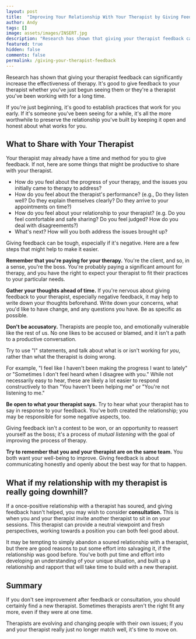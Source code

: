 ```yaml
---
layout: post
title:  "Improving Your Relationship With Your Therapist by Giving Feedback"
author: Andy
tags: []
image: assets/images/INSERT.jpg
description: "Research has shown that giving your therapist feedback can significantly increase the effectiveness of therapy. It's good to give feedback to your therapist whether you've just begun seeing them or they're a therapist you've been working with for a long time."
featured: true
hidden: false
comments: false
permalink: /giving-your-therapist-feedback
---
```


Research has shown that giving your therapist feedback can significantly increase the effectiveness of therapy. It's good to give feedback to your therapist whether you've just begun seeing them or they're a therapist you've been working with for a long time.

If you're just beginning, it's good to establish practices that work for you early. If it's someone you've been seeing for a while, it's all the more worthwhile to preserve the relationship you've built by keeping it open and honest about what works for you.

## What to Share with Your Therapist
Your therapist may already have a time and method for you to give feedback. If not, here are some things that might be productive to share with your therapist.
- How do you feel about the progress of your therapy, and the issues you initially came to therapy to address?
- How do you feel about the therapist's performance? (e.g., Do they listen well? Do they explain themselves clearly? Do they arrive to your appointments on time?)
- How do you feel about your relationship to your therapist? (e.g. Do you feel comfortable and safe sharing? Do you feel judged? How do you deal with disagreements?)
- What's next? How will you both address the issues brought up?

Giving feedback can be tough, especially if it's negative. Here are a few steps that might help to make it easier.

**Remember that you're paying for your therapy.**
You're the client, and so, in a sense, you're the boss. You're probably paying a significant amount for therapy, and you have the right to expect your therapist to fit their practices to your particular needs.

**Gather your thoughts ahead of time.**
If you're nervous about giving feedback to your therapist, especially negative feedback, it may help to write down your thoughts beforehand. Write down your concerns, what you'd like to have change, and any questions you have. Be as specific as possible.

**Don't be accusatory.**
Therapists are people too, and emotionally vulnerable like the rest of us. No one likes to be accused or blamed, and it isn't a path to a productive conversation.

Try to use "I" statements, and talk about what is or isn't working for _you_, rather than what the therapist is doing wrong.

For example, "I feel like I haven't been making the progress I want to lately" or "Sometimes I don't feel heard when I disagree with you." While not necessarily easy to hear, these are likely a lot easier to respond constructively to than "You haven't been helping me" or "You're not listening to me."

**Be open to what your therapist says.**
Try to hear what your therapist has to say in response to your feedback. You've both created the relationship; you may be responsible for some negative aspects, too.

Giving feedback isn't a contest to be won, or an opportunity to reassert yourself as the boss; it's a process of _mutual listening_ with the goal of improving the process of therapy.

**Try to remember that you and your therapist are on the same team.**
You both want your well-being to improve. Giving feedback is about communicating honestly and openly about the best way for that to happen.

## What if my relationship with my therapist is really going downhill?

If a once-positive relationship with a therapist has soured, and giving feedback hasn't helped, you may wish to consider **consultation.** This is when you and your therapist invite another therapist to sit in on your sessions. This therapist can provide a neutral viewpoint and fresh perspectives, working towards a position you can both feel good about.

It may be tempting to simply abandon a soured relationship with a therapist, but there are good reasons to put some effort into salvaging it, if the relationship was good before. You've both put time and effort into developing an understanding of your unique situation, and built up a relationship and rapport that will take time to build with a new therapist.

## Summary
If you don't see improvement after feedback or consultation, you should certainly find a new therapist. Sometimes therapists aren't the right fit any more, even if they were at one time.

Therapists are evolving and changing people with their own issues; if you and your therapist really just no longer match well, it's time to move on.
